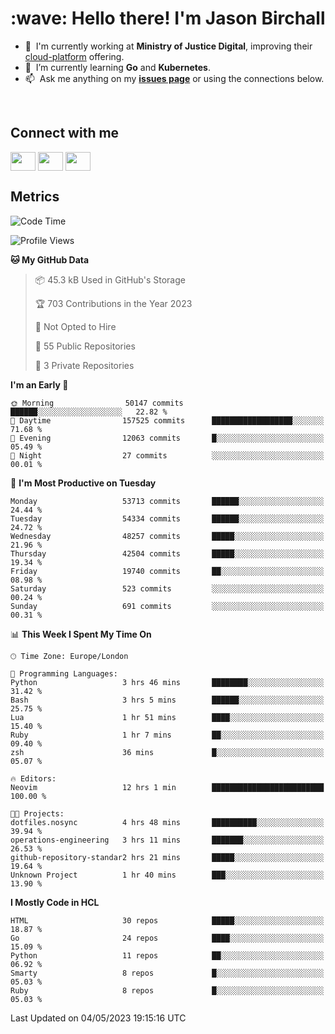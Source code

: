 <h1 align="left" id="jason-title">:wave: Hello there! I'm Jason Birchall</h1>

- :office: &nbsp;I'm currently working at **Ministry of Justice Digital**, improving their [cloud-platform](https://github.com/ministryofjustice/cloud-platform) offering.
- :seedling: &nbsp;I’m currently learning **Go** and **Kubernetes**.
- :mailbox: &nbsp;Ask me anything on my **[issues page]** or using the connections below.


<br>

<h2>Connect with me</h2>
<p>
<a href="https://twitter.com/jsonBirchall" target="blank"><img align="center" src="https://cdn.jsdelivr.net/npm/simple-icons@3.0.1/icons/twitter.svg" alt="" height="30" width="40" /></a>
<a href="https://keybase.io/json0" target="blank"><img align="center" src="https://cdn.jsdelivr.net/npm/simple-icons@3.0.1/icons/keybase.svg" alt="" height="30" width="40" /></a>
<a href="https://www.reddit.com/user/kakorate" target="blank"><img align="center" src="https://cdn.jsdelivr.net/npm/simple-icons@3.0.1/icons/reddit.svg" alt="" height="30" width="40" /></a>
</p>

<h2>Metrics</h2>

<!--START_SECTION:waka-->
![Code Time](http://img.shields.io/badge/Code%20Time-1%2C023%20hrs%2011%20mins-blue)

![Profile Views](http://img.shields.io/badge/Profile%20Views-0-blue)

**🐱 My GitHub Data** 

> 📦 45.3 kB Used in GitHub's Storage 
 > 
> 🏆 703 Contributions in the Year 2023
 > 
> 🚫 Not Opted to Hire
 > 
> 📜 55 Public Repositories 
 > 
> 🔑 3 Private Repositories 
 > 
**I'm an Early 🐤** 

```text
🌞 Morning                50147 commits       ██████░░░░░░░░░░░░░░░░░░░   22.82 % 
🌆 Daytime                157525 commits      ██████████████████░░░░░░░   71.68 % 
🌃 Evening                12063 commits       █░░░░░░░░░░░░░░░░░░░░░░░░   05.49 % 
🌙 Night                  27 commits          ░░░░░░░░░░░░░░░░░░░░░░░░░   00.01 % 
```
📅 **I'm Most Productive on Tuesday** 

```text
Monday                   53713 commits       ██████░░░░░░░░░░░░░░░░░░░   24.44 % 
Tuesday                  54334 commits       ██████░░░░░░░░░░░░░░░░░░░   24.72 % 
Wednesday                48257 commits       █████░░░░░░░░░░░░░░░░░░░░   21.96 % 
Thursday                 42504 commits       █████░░░░░░░░░░░░░░░░░░░░   19.34 % 
Friday                   19740 commits       ██░░░░░░░░░░░░░░░░░░░░░░░   08.98 % 
Saturday                 523 commits         ░░░░░░░░░░░░░░░░░░░░░░░░░   00.24 % 
Sunday                   691 commits         ░░░░░░░░░░░░░░░░░░░░░░░░░   00.31 % 
```


📊 **This Week I Spent My Time On** 

```text
🕑︎ Time Zone: Europe/London

💬 Programming Languages: 
Python                   3 hrs 46 mins       ████████░░░░░░░░░░░░░░░░░   31.42 % 
Bash                     3 hrs 5 mins        ██████░░░░░░░░░░░░░░░░░░░   25.75 % 
Lua                      1 hr 51 mins        ████░░░░░░░░░░░░░░░░░░░░░   15.40 % 
Ruby                     1 hr 7 mins         ██░░░░░░░░░░░░░░░░░░░░░░░   09.40 % 
zsh                      36 mins             █░░░░░░░░░░░░░░░░░░░░░░░░   05.07 % 

🔥 Editors: 
Neovim                   12 hrs 1 min        █████████████████████████   100.00 % 

🐱‍💻 Projects: 
dotfiles.nosync          4 hrs 48 mins       ██████████░░░░░░░░░░░░░░░   39.94 % 
operations-engineering   3 hrs 11 mins       ███████░░░░░░░░░░░░░░░░░░   26.53 % 
github-repository-standar2 hrs 21 mins       █████░░░░░░░░░░░░░░░░░░░░   19.64 % 
Unknown Project          1 hr 40 mins        ███░░░░░░░░░░░░░░░░░░░░░░   13.90 % 
```

**I Mostly Code in HCL** 

```text
HTML                     30 repos            █████░░░░░░░░░░░░░░░░░░░░   18.87 % 
Go                       24 repos            ████░░░░░░░░░░░░░░░░░░░░░   15.09 % 
Python                   11 repos            ██░░░░░░░░░░░░░░░░░░░░░░░   06.92 % 
Smarty                   8 repos             █░░░░░░░░░░░░░░░░░░░░░░░░   05.03 % 
Ruby                     8 repos             █░░░░░░░░░░░░░░░░░░░░░░░░   05.03 % 
```




 Last Updated on 04/05/2023 19:15:16 UTC
<!--END_SECTION:waka-->

<!-- links -->

[issues page]: https://github.com/jasonBirchall/jasonBirchall/issues "jasonBirchall/issues"
